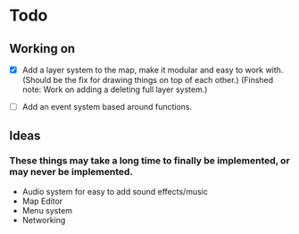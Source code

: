 # Todo

## Working on

- [x] Add a layer system to the map, make it modular and easy to work with. (Should be the fix for drawing things on top of each other.) (Finshed note: Work on adding a deleting full layer system.)

- [ ] Add an event system based around functions.

## Ideas

### These things may take a long time to finally be implemented, or may never be implemented.


* Audio system for easy to add sound effects/music
* Map Editor
* Menu system
* Networking
